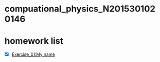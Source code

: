 # compuational_physics_N2015301020146
# homework list
- [x] [Exercise_01:My name](https://www.baidu.com/?tn=98402940_hao_pg)
 
